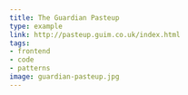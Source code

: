 ```yaml
---
title: The Guardian Pasteup
type: example
link: http://pasteup.guim.co.uk/index.html
tags:
- frontend
- code
- patterns
image: guardian-pasteup.jpg
---
```


